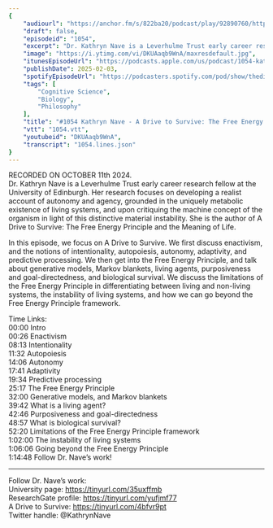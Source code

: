 ```yaml
---
{
	"audiourl": "https://anchor.fm/s/822ba20/podcast/play/92890760/https%3A%2F%2Fd3ctxlq1ktw2nl.cloudfront.net%2Fstaging%2F2024-9-11%2Fcf2ad5a7-a9ad-ade6-e231-504dae752dee.m4a",
	"draft": false,
	"episodeid": "1054",
	"excerpt": "Dr. Kathryn Nave is a Leverhulme Trust early career research fellow at the University of Edinburgh. Her research focuses on developing a realist account of autonomy and agency, grounded in the uniquely metabolic existence of living systems, and upon critiquing the machine concept of the organism in light of this distinctive material instability. She is the author of A Drive to Survive: The Free Energy Principle and the Meaning of Life.",
	"image": "https://i.ytimg.com/vi/DKUAaqb9WnA/maxresdefault.jpg",
	"itunesEpisodeUrl": "https://podcasts.apple.com/us/podcast/1054-kathryn-nave-a-drive-to-survive-the-free/id1451347236?i=1000688631495&uo=4",
	"publishDate": 2025-02-03,
	"spotifyEpisodeUrl": "https://podcasters.spotify.com/pod/show/thedissenter/episodes/1054-Kathryn-Nave---A-Drive-to-Survive-The-Free-Energy-Principle-and-the-Meaning-of-Life-e2pha68",
	"tags": [
		"Cognitive Science",
		"Biology",
		"Philosophy"
	],
	"title": "#1054 Kathryn Nave - A Drive to Survive: The Free Energy Principle and the Meaning of Life",
	"vtt": "1054.vtt",
	"youtubeid": "DKUAaqb9WnA",
	"transcript": "1054.lines.json"
}
---
```

RECORDED ON OCTOBER 11th 2024.  
Dr. Kathryn Nave is a Leverhulme Trust early career research fellow at the University of Edinburgh. Her research focuses on developing a realist account of autonomy and agency, grounded in the uniquely metabolic existence of living systems, and upon critiquing the machine concept of the organism in light of this distinctive material instability. She is the author of A Drive to Survive: The Free Energy Principle and the Meaning of Life.

In this episode, we focus on A Drive to Survive. We first discuss enactivism, and the notions of intentionality, autopoiesis, autonomy, adaptivity, and predictive processing. We then get into the Free Energy Principle, and talk about generative models, Markov blankets, living agents, purposiveness and goal-directedness, and biological survival. We discuss the limitations of the Free Energy Principle in differentiating between living and non-living systems, the instability of living systems, and how we can go beyond the Free Energy Principle framework.

Time Links:  
<time>00:00</time> Intro  
<time>00:26</time> Enactivism  
<time>08:13</time> Intentionality  
<time>11:32</time> Autopoiesis  
<time>14:06</time> Autonomy  
<time>17:41</time> Adaptivity  
<time>19:34</time> Predictive processing  
<time>25:17</time> The Free Energy Principle  
<time>32:00</time> Generative models, and Markov blankets  
<time>39:42</time> What is a living agent?  
<time>42:46</time> Purposiveness and goal-directedness  
<time>48:57</time> What is biological survival?  
<time>52:20</time> Limitations of the Free Energy Principle framework  
<time>1:02:00</time> The instability of living systems  
<time>1:06:06</time> Going beyond the Free Energy Principle  
<time>1:14:48</time> Follow Dr. Nave’s work!

---

Follow Dr. Nave’s work:  
University page: https://tinyurl.com/35uxffmb  
ResearchGate profile: https://tinyurl.com/yufjmf77  
A Drive to Survive: https://tinyurl.com/4bfvr9pt  
Twitter handle: @KathrynNave

